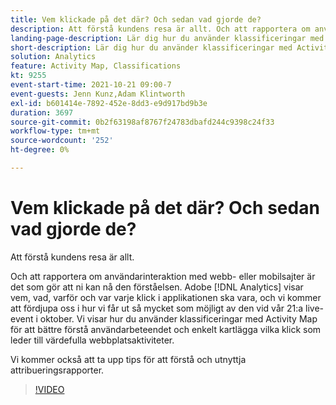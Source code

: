 ```yaml
---
title: Vem klickade på det där? Och sedan vad gjorde de?
description: Att förstå kundens resa är allt. Och att rapportera om användarinteraktion med webb- eller mobilsajter är det som gör att ni kan nå den förståelsen. Adobe [!DNL Analytics] visar vem, vad, varför och var varje klick i applikationen ska vara, och vi kommer att fördjupa oss i hur vi får ut så mycket som möjligt av den vid vår 21:a live-event i oktober. Vi visar hur du använder klassificeringar med Activity Map för att bättre förstå användarbeteendet och enkelt kartlägga vilka klick som leder till värdefulla webbplatsaktiviteter.
landing-page-description: Lär dig hur du använder klassificeringar med Activity Map för att bättre förstå användarbeteenden och för att diagram över vilka klick som leder till värdefulla webbplatsaktiviteter.
short-description: Lär dig hur du använder klassificeringar med Activity Map för att bättre förstå användarbeteenden och för att diagram över vilka klick som leder till värdefulla webbplatsaktiviteter.
solution: Analytics
feature: Activity Map, Classifications
kt: 9255
event-start-time: 2021-10-21 09:00-7
event-guests: Jenn Kunz,Adam Klintworth
exl-id: b601414e-7892-452e-8dd3-e9d917bd9b3e
duration: 3697
source-git-commit: 0b2f63198af8767f24783dbafd244c9398c24f33
workflow-type: tm+mt
source-wordcount: '252'
ht-degree: 0%

---
```


# Vem klickade på det där? Och sedan vad gjorde de?

Att förstå kundens resa är allt.

Och att rapportera om användarinteraktion med webb- eller mobilsajter är det som gör att ni kan nå den förståelsen. Adobe [!DNL Analytics] visar vem, vad, varför och var varje klick i applikationen ska vara, och vi kommer att fördjupa oss i hur vi får ut så mycket som möjligt av den vid vår 21:a live-event i oktober. Vi visar hur du använder klassificeringar med Activity Map för att bättre förstå användarbeteendet och enkelt kartlägga vilka klick som leder till värdefulla webbplatsaktiviteter.

Vi kommer också att ta upp tips för att förstå och utnyttja attribueringsrapporter.

>[!VIDEO](https://video.tv.adobe.com/v/338108/?quality=12&learn=on)

